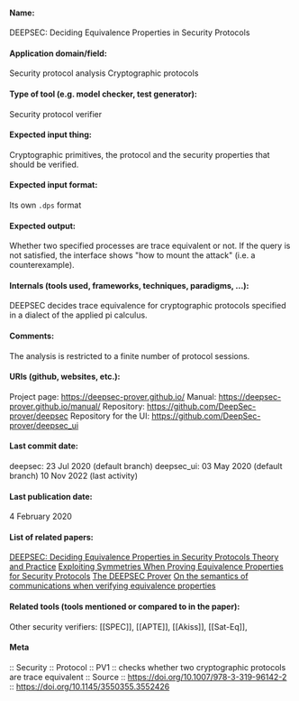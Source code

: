 #### Name:
DEEPSEC: Deciding Equivalence Properties in Security Protocols

#### Application domain/field:
Security protocol analysis
Cryptographic protocols

#### Type of tool (e.g. model checker, test generator):
Security protocol verifier

#### Expected input thing:
Cryptographic primitives, the protocol and the security properties that should be verified.

#### Expected input format:
Its own `.dps` format

#### Expected output:
Whether two specified processes are trace equivalent or not.
If the query is not satisfied, the interface shows "how to mount the attack" (i.e. a counterexample).

#### Internals (tools used, frameworks, techniques, paradigms, ...):
DEEPSEC decides trace equivalence for cryptographic protocols specified in a dialect of the applied pi calculus.

#### Comments:
The analysis is restricted to a finite number of protocol sessions.

#### URIs (github, websites, etc.):
Project page: https://deepsec-prover.github.io/
Manual: https://deepsec-prover.github.io/manual/
Repository: https://github.com/DeepSec-prover/deepsec
Repository for the UI: https://github.com/DeepSec-prover/deepsec_ui

#### Last commit date:
deepsec: 23 Jul 2020 (default branch)
deepsec_ui: 03 May 2020 (default branch)
10 Nov 2022 (last activity)

#### Last publication date:
4 February 2020

#### List of related papers:
[DEEPSEC: Deciding Equivalence Properties in Security Protocols Theory and Practice](https://doi.org/10.1109/SP.2018.00033)
[Exploiting Symmetries When Proving Equivalence Properties for Security Protocols](https://doi.org/10.1145/3319535.3354260)
[The DEEPSEC Prover](https://doi.org/10.1007/978-3-319-96142-2_4)
[On the semantics of communications when verifying equivalence properties](https://doi.org/10.3233/JCS-191366)

#### Related tools (tools mentioned or compared to in the paper):
Other security verifiers: [[SPEC]], [[APTE]], [[Akiss]], [[Sat-Eq]], 

#### Meta
:: Security
:: Protocol
:: PV1 :: checks whether two cryptographic protocols are trace equivalent
:: Source :: https://doi.org/10.1007/978-3-319-96142-2 :: https://doi.org/10.1145/3550355.3552426

